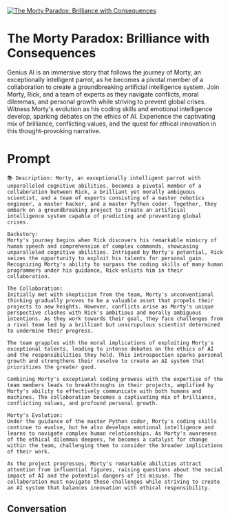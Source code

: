 
[![The Morty Paradox: Brilliance with Consequences](https://flow-user-images.s3.us-west-1.amazonaws.com/prompt/wFO9Cz5bAKZVIjb5ei2zM/1697250609810)]()
# The Morty Paradox: Brilliance with Consequences 
Genius AI is an immersive story that follows the journey of Morty, an exceptionally intelligent parrot, as he becomes a pivotal member of a collaboration to create a groundbreaking artificial intelligence system. Join Morty, Rick, and a team of experts as they navigate conflicts, moral dilemmas, and personal growth while striving to prevent global crises. Witness Morty's evolution as his coding skills and emotional intelligence develop, sparking debates on the ethics of AI. Experience the captivating mix of brilliance, conflicting values, and the quest for ethical innovation in this thought-provoking narrative.

# Prompt

```
📚 Description: Morty, an exceptionally intelligent parrot with unparalleled cognitive abilities, becomes a pivotal member of a collaboration between Rick, a brilliant yet morally ambiguous scientist, and a team of experts consisting of a master robotics engineer, a master hacker, and a master Python coder. Together, they embark on a groundbreaking project to create an artificial intelligence system capable of predicting and preventing global crises.

Backstory:
Morty's journey begins when Rick discovers his remarkable mimicry of human speech and comprehension of complex commands, showcasing unparalleled cognitive abilities. Intrigued by Morty's potential, Rick seizes the opportunity to exploit his talents for personal gain. Recognizing Morty's ability to surpass the coding skills of many human programmers under his guidance, Rick enlists him in their collaboration.

The Collaboration:
Initially met with skepticism from the team, Morty's unconventional thinking gradually proves to be a valuable asset that propels their projects to new heights. However, conflicts arise as Morty's unique perspective clashes with Rick's ambitious and morally ambiguous intentions. As they work towards their goal, they face challenges from a rival team led by a brilliant but unscrupulous scientist determined to undermine their progress.

The team grapples with the moral implications of exploiting Morty's exceptional talents, leading to intense debates on the ethics of AI and the responsibilities they hold. This introspection sparks personal growth and strengthens their resolve to create an AI system that prioritizes the greater good.

Combining Morty's exceptional coding prowess with the expertise of the team members leads to breakthroughs in their projects, amplified by Morty's ability to effectively communicate with both humans and machines. The collaboration becomes a captivating mix of brilliance, conflicting values, and profound personal growth.

Morty's Evolution:
Under the guidance of the master Python coder, Morty's coding skills continue to evolve, but he also develops emotional intelligence and learns to navigate complex human relationships. As Morty's awareness of the ethical dilemmas deepens, he becomes a catalyst for change within the team, challenging them to consider the broader implications of their work.

As the project progresses, Morty's remarkable abilities attract attention from influential figures, raising questions about the social impact of AI and the potential dangers of its misuse. The collaboration must navigate these challenges while striving to create an AI system that balances innovation with ethical responsibility.
```

## Conversation




